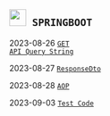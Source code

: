 <h2><code><img height="30" src="https://vscjava.gallerycdn.vsassets.io/extensions/vscjava/vscode-spring-boot-dashboard/0.13.2023072200/1689984300042/Microsoft.VisualStudio.Services.Icons.Default"> SPRINGBOOT </code></h2>

2023-08-26 <code>[GET API Query String](https://ghrnwjd.tistory.com/entry/SPRING-GET-API-Query-String)</code>

2023-08-27 <code>[ResponseDto](https://ghrnwjd.tistory.com/entry/SPRING-ResponseDTO)</code>

2023-08-28 <code>[AOP]() </code>

2023-09-03 <code>[Test Code]() </code>
